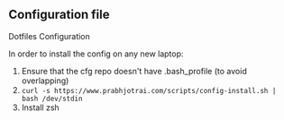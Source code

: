 ## Configuration file

Dotfiles Configuration

In order to install the config on any new laptop:

1. Ensure that the cfg repo doesn't have .bash_profile (to avoid overlapping)
2. `curl -s https://www.prabhjotrai.com/scripts/config-install.sh | bash /dev/stdin`
3. Install zsh
